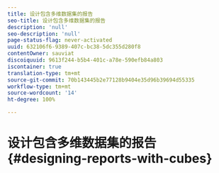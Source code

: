 ```yaml
---
title: 设计包含多维数据集的报告
seo-title: 设计包含多维数据集的报告
description: 'null'
seo-description: 'null'
page-status-flag: never-activated
uuid: 632106f6-9389-407c-bc38-5dc355d280f8
contentOwner: sauviat
discoiquuid: 9613f244-b5b4-401c-a78e-590efb84a803
iscontainer: true
translation-type: tm+mt
source-git-commit: 70b143445b2e77128b9404e35d96b39694d55335
workflow-type: tm+mt
source-wordcount: '14'
ht-degree: 100%

---
```



# 设计包含多维数据集的报告{#designing-reports-with-cubes}

